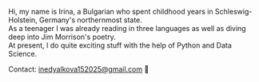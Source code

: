 Hi, my name is Irina, a Bulgarian who spent childhood years in Schleswig-Holstein, Germany's northernmost state.\
As a teenager I was already reading in three languages as well as diving deep into Jim Morrison's poetry.\
At present, I do quite exciting stuff with the help of Python and Data Science.

Contact: inedyalkova152025@gmail.com 📨
